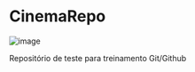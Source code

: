 # CinemaRepo

![image](https://user-images.githubusercontent.com/75842072/127722419-fa2b8b38-f5c7-44b6-b47b-bf2a83caac29.png)

Repositório de teste para treinamento Git/Github 
